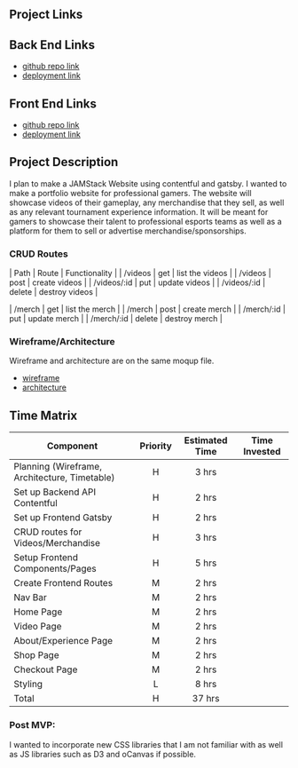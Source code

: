 

## Project Links

## Back End Links
- [github repo link](url)
- [deployment link](url)

## Front End Links
- [github repo link](url)
- [deployment link](url)

## Project Description
I plan to make a JAMStack Website using contentful and gatsby. I wanted to make a portfolio website for professional gamers. The website will showcase videos of their gameplay, any merchandise that they sell, as well as any relevant tournament experience information. It will be meant for gamers to showcase their talent to professional esports teams as well as a platform for them to sell or advertise merchandise/sponsorships.

### CRUD Routes

| Path | Route | Functionality |
| /videos | get | list the videos |
| /videos | post | create videos |
| /videos/:id | put | update videos |
| /videos/:id | delete | destroy videos |

| /merch | get | list the merch |
| /merch | post | create merch |
| /merch/:id | put | update merch |
| /merch/:id | delete | destroy merch |

### Wireframe/Architecture

Wireframe and architecture are on the same moqup file.
- [wireframe](https://app.moqups.com/9NMWpgvGMd/view/page/ad64222d5)
- [architecture](https://app.moqups.com/9NMWpgvGMd/edit/page/ad64222d5)

## Time Matrix

| Component | Priority | Estimated Time | Time Invested | 
| --- | :---: |  :---: | :---: |
| Planning (Wireframe, Architecture, Timetable) | H | 3 hrs| | 
| Set up Backend API Contentful | H | 2 hrs |  |
| Set up Frontend Gatsby | H | 2 hrs |  |
| CRUD routes for Videos/Merchandise | H | 3 hrs|  |
| Setup Frontend Components/Pages| H | 5 hrs|  |
| Create Frontend Routes | M | 2 hrs|  |
| Nav Bar | M | 2 hrs|  |
| Home Page | M | 2 hrs|  |
| Video Page | M | 2 hrs|  |
| About/Experience Page | M | 2 hrs|  |
| Shop Page | M | 2 hrs|  |
| Checkout Page | M | 2 hrs|  |
| Styling | L | 8 hrs| |
| Total | H |  37 hrs| |

### Post MVP:
I wanted to incorporate new CSS libraries that I am not familiar with as well as JS libraries such as D3 and oCanvas if possible. 
